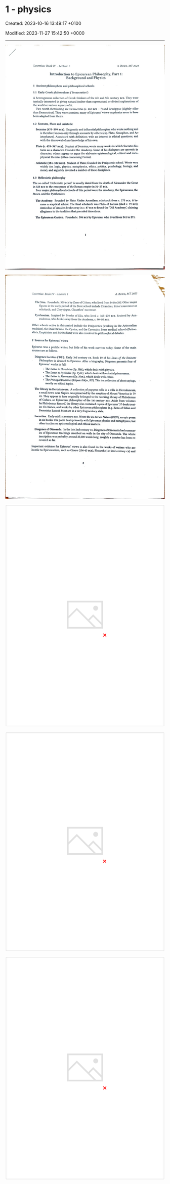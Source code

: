 # 1 - physics

Created: 2023-10-16 13:49:17 +0100

Modified: 2023-11-27 15:42:50 +0000

---

![](../../media/Year-1-Lucretius-1---physics-image1.jpeg)



![](../../media/Year-1-Lucretius-1---physics-image2.jpeg)



![](../../media/Year-1-Lucretius-1---physics-image3.png)



![](../../media/Year-1-Lucretius-1---physics-image4.png)



![](../../media/Year-1-Lucretius-1---physics-image5.png)





